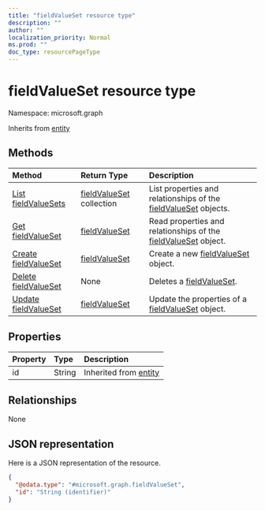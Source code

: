 ```yaml
---
title: "fieldValueSet resource type"
description: ""
author: ""
localization_priority: Normal
ms.prod: ""
doc_type: resourcePageType
---
```


# fieldValueSet resource type


Namespace: microsoft.graph




Inherits from [entity](../resources/entity.md)

## Methods
|Method|Return Type|Description|
|:---|:---|:---|
|[List fieldValueSets](../api/fieldvalueset-list.md)|[fieldValueSet](../resources/fieldvalueset.md) collection|List properties and relationships of the [fieldValueSet](../resources/fieldvalueset.md) objects.|
|[Get fieldValueSet](../api/fieldvalueset-get.md)|[fieldValueSet](../resources/fieldvalueset.md)|Read properties and relationships of the [fieldValueSet](../resources/fieldvalueset.md) object.|
|[Create fieldValueSet](../api/fieldvalueset-create.md)|[fieldValueSet](../resources/fieldvalueset.md)|Create a new [fieldValueSet](../resources/fieldvalueset.md) object.|
|[Delete fieldValueSet](../api/fieldvalueset-delete.md)|None|Deletes a [fieldValueSet](../resources/fieldvalueset.md).|
|[Update fieldValueSet](../api/fieldvalueset-update.md)|[fieldValueSet](../resources/fieldvalueset.md)|Update the properties of a [fieldValueSet](../resources/fieldvalueset.md) object.|

## Properties
|Property|Type|Description|
|:---|:---|:---|
|id|String| Inherited from [entity](../resources/entity.md)|

## Relationships
None

## JSON representation
Here is a JSON representation of the resource.
<!-- {
  "blockType": "resource",
  "keyProperty": "id",
  "@odata.type": "microsoft.graph.fieldValueSet",
  "baseType": "microsoft.graph.entity",
  "openType": true
}
-->
``` json
{
  "@odata.type": "#microsoft.graph.fieldValueSet",
  "id": "String (identifier)"
}
```

